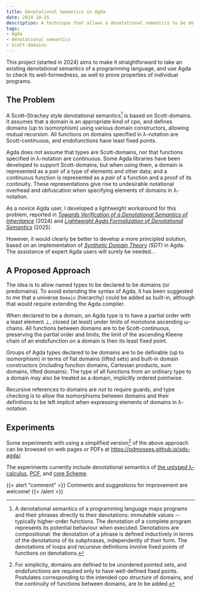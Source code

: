 ```yaml
---
title: Denotational Semantics in Agda
date: 2024-10-25
description: A technique that allows a denotational semantics to be defined straightforwardly in Agda
tags:
- Agda
- denotational semantics
- Scott-domains
---
```


This project (started in 2024) aims to make it straightforward to take an existing
denotational semantics of a programming language,
and use Agda to check its well-formedness,
as well to prove properties of individual programs.

## The Problem

A Scott–Strachey style denotational semantics[^1] is based on Scott-domains.
It assumes that a domain is an appropriate kind of cpo,
and defines domains (up to isomorphism) using various domain constructors, allowing mutual recursion.
All functions on domains specified in λ-notation are Scott-continuous,
and endofunctions have least fixed points.

Agda does not assume that types are Scott-domains,
nor that functions specified in λ-notation are continuous.
Some Agda libraries have been developed to support Scott-domains;
but when using them, a domain is represented as a *pair* of a type of elements and other data;
and a continuous function is represented as a *pair* of a function and a proof of its continuity.
These representations give rise to undesirable notational overhead and obfuscation
when specifying elements of domains in λ-notation.

As a novice Agda user, I developed a lightweight workaround for this problem, reported in 
*[Towards Verification of a Denotational Semantics of Inheritance](https://doi.org/10.1145/3694848.3694852 "ACM Digital Library")* (2024) and
*[Lightweight Agda Formalization of Denotational Semantics](https://msp.cis.strath.ac.uk/types2025/abstracts/TYPES2025_paper11.pdf "PDF")* (2025).

However, it would clearly be better to develop a more principled solution,
based on an implementation of
*[Synthetic Domain Theory](https://ncatlab.org/nlab/show/synthetic+domain+theory "ncatlab page") (SDT)* in Agda.
The assistance of expert Agda users will surely be needed...

## A Proposed Approach

The idea is to allow named types to be declared to be domains (or predomains).
To avoid extending the syntax of Agda, it has been suggested to me that
a universe `Domain` (hierarchy) could be added as built-in,
although that would require extending the Agda compiler.

When declared to be a domain, an Agda type is to have a partial order with a least element ⊥,
closed (at least) under limits of monotone ascending ω-chains.
All functions between domains are to be Scott-continuous, preserving the partial order and limits;
the limit of the ascending Kleene chain of an endofunction on a domain is then its least fixed point.

Groups of Agda types declared to be domains are to be definable (up to isomorphism)
in terms of flat domains (lifted sets) and built-in domain constructors
(including function domains, Cartesian products, sum domains, lifted domains).
The type of all functions from an ordinary type to a domain may also be treated as a domain,
implicitly ordered pointwise.

Recursive references to domains are *not* to require guards,
and type checking is to allow the isomorphisms between domains and their definitions
to be left implicit when expressing elements of domains in λ-notation.

## Experiments

Some experiments with using a simplified version[^2] of the above approach can be
browsed on web pages or PDFs at https://pdmosses.github.io/xds-agda/.

The experiments currently include denotational semantics of
[the untyped λ-calculus](https://pdmosses.github.io/xds-agda/ULC/),
[PCF](https://pdmosses.github.io/xds-agda/PCF/), and
[core Scheme](https://pdmosses.github.io/xds-agda/Scheme/).

{{< alert "comment" >}}
Comments and suggestions for improvement are welcome!
{{< /alert >}}

[^1]:
    A denotational semantics of a programming language maps programs and their phrases
    directly to their denotations: immutable values -- typically higher-order functions.
    The denotation of a complete program represents its potential behaviour when executed.
    Denotations are compositional: the denotation of a phrase is defined inductively in terms of
    the denotations of its subphrases, independently of their form.
    The denotations of loops and recursive definitions involve fixed points
    of functions on denotations.

[^2]:
    For simplicity, domains are defined to be unordered pointed sets,
    and endofunctions are required only to have well-defined fixed points.
    Postulates corresponding to the intended cpo structure of domains,
    and the continuity of functions between domains, are to be added.